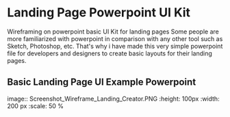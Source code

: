 # Landing Page Powerpoint UI Kit
Wireframing on powerpoint basic UI Kit for landing pages
Some people are more familiarized with powerpoint in comparison with any other tool such as Sketch, Photoshop, etc.
That's why i have made this very simple powerpoint file for developers and designers to create basic layouts for their landing pages.


## Basic Landing Page UI Example Powerpoint
image:: Screenshot_Wireframe_Landing_Creator.PNG
  :height: 100px
  :width: 200 px
  :scale: 50 %
